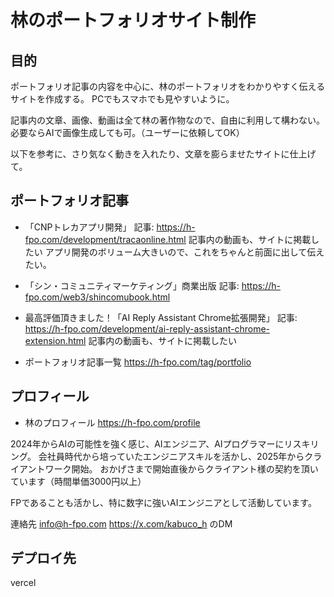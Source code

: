 # 林のポートフォリオサイト制作

## 目的

ポートフォリオ記事の内容を中心に、林のポートフォリオをわかりやすく伝えるサイトを作成する。
PCでもスマホでも見やすいように。

記事内の文章、画像、動画は全て林の著作物なので、自由に利用して構わない。
必要ならAIで画像生成しても可。（ユーザーに依頼してOK）

以下を参考に、さり気なく動きを入れたり、文章を膨らませたサイトに仕上げて。

## ポートフォリオ記事

- 「CNPトレカアプリ開発」
  記事: https://h-fpo.com/development/tracaonline.html
  記事内の動画も、サイトに掲載したい
  アプリ開発のボリューム大きいので、これをちゃんと前面に出して伝えたい。

- 「シン・コミュニティマーケティング」商業出版
  記事: https://h-fpo.com/web3/shincomubook.html

- 最高評価頂きました！「AI Reply Assistant Chrome拡張開発」
  記事: https://h-fpo.com/development/ai-reply-assistant-chrome-extension.html
  記事内の動画も、サイトに掲載したい

- ポートフォリオ記事一覧
  https://h-fpo.com/tag/portfolio

## プロフィール

- 林のプロフィール
  https://h-fpo.com/profile

2024年からAIの可能性を強く感じ、AIエンジニア、AIプログラマーにリスキリング。
会社員時代から培っていたエンジニアスキルを活かし、2025年からクライアントワーク開始。
おかげさまで開始直後からクライアント様の契約を頂いています（時間単価3000円以上）

FPであることも活かし、特に数字に強いAIエンジニアとして活動しています。

連絡先
info@h-fpo.com
https://x.com/kabuco_h のDM


## デプロイ先
vercel